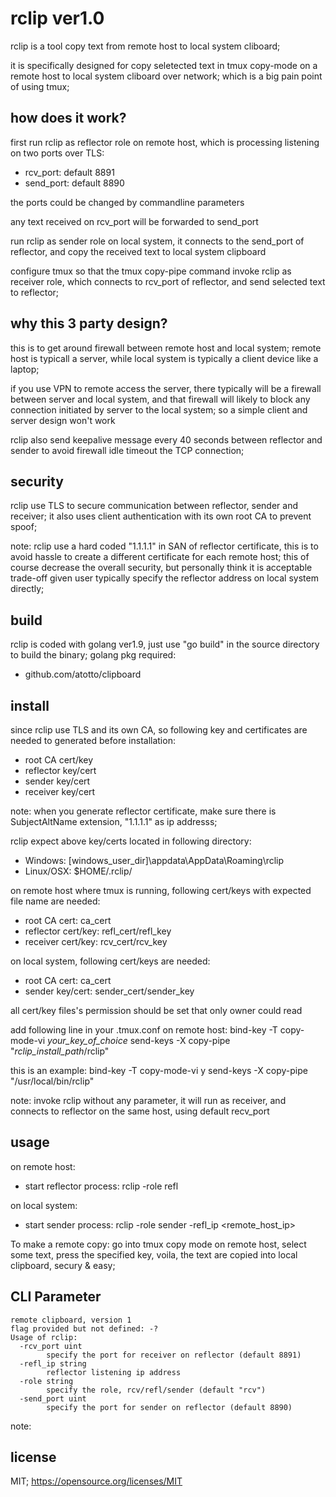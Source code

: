# rclip ver1.0
rclip is a tool copy text from remote host to local system cliboard; 

it is specifically designed for copy seletected text in tmux copy-mode on a remote host to local system cliboard over network; which is a big pain point of using tmux;

## how does it work?
first run rclip as reflector role on remote host, which is processing listening on two ports over TLS:
* rcv_port: default 8891
* send_port: default 8890

the ports could be changed by commandline parameters

any text received on rcv_port will be forwarded to send_port   

run rclip as sender role on local system, it connects to the send_port of reflector, and copy the received text to local system clipboard

configure tmux so that the tmux copy-pipe command invoke rclip as receiver role, which connects to rcv_port of reflector, and send selected text to reflector;

## why this 3 party design?
this is to get around firewall between remote host and local system; remote host is typicall a server, while local system is typically a client device like a laptop;

if you use VPN to remote access the server, there typically will be a firewall between server and local system, and that firewall will likely to block any connection initiated by server to the local system; so a simple client and server design won't work

rclip also send keepalive message every 40 seconds between reflector and sender to avoid firewall idle timeout the TCP connection;



## security

rclip use TLS to secure communication between reflector, sender and receiver; it also uses client authentication with its own root CA to prevent spoof;

note: rclip use a hard coded "1.1.1.1" in SAN of reflector certificate, this is to avoid hassle to create a different certificate for each remote host; this of course decrease the overall security, but personally think it is acceptable trade-off given user typically specify the reflector address on local system directly;

## build
rclip is coded with golang ver1.9, just use "go build" in the source directory to build the binary;
golang pkg required:
* github.com/atotto/clipboard

## install
since rclip use TLS and its own CA, so following key and certificates are needed to generated before installation:
* root CA cert/key
* reflector key/cert
* sender key/cert
* receiver key/cert

note: when you generate reflector certificate, make sure there is SubjectAltName extension, "1.1.1.1" as ip addresss;


rclip expect above key/certs located in following directory:
* Windows: [windows_user_dir]\appdata\AppData\Roaming\rclip
* Linux/OSX: $HOME/.rclip/


on remote host where tmux is running, following cert/keys with expected file name are needed:
* root CA cert: ca_cert
* reflector cert/key: refl_cert/refl_key
* receiver cert/key: rcv_cert/rcv_key

on local system, following cert/keys are needed:
* root CA cert: ca_cert
* sender key/cert: sender_cert/sender_key

all cert/key files's permission should be set that only owner could read

add following line in your .tmux.conf on remote host:
bind-key -T copy-mode-vi _your_key_of_choice_ send-keys -X copy-pipe "_rclip_install_path_/rclip"

this is an example:
bind-key -T copy-mode-vi y send-keys -X copy-pipe "/usr/local/bin/rclip"

note: invoke rclip without any parameter, it will run as receiver, and connects to reflector on the same host, using default recv_port

## usage
on remote host:
* start reflector process: rclip -role refl 


on local system:
* start sender process: rclip -role sender -refl_ip <remote_host_ip>


To make a remote copy: go into tmux copy mode on remote host, select some text, press the specified key, voila, the text are copied into local clipboard, secury & easy;

## CLI Parameter
```
remote clipboard, version 1
flag provided but not defined: -?
Usage of rclip:
  -rcv_port uint
        specify the port for receiver on reflector (default 8891)
  -refl_ip string
        reflector listening ip address
  -role string
        specify the role, rcv/refl/sender (default "rcv")
  -send_port uint
        specify the port for sender on reflector (default 8890)
```
note: 

## license
MIT; https://opensource.org/licenses/MIT

